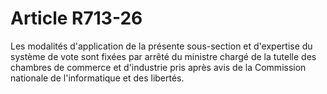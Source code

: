 # Article R713-26

Les modalités d'application de la présente sous-section et d'expertise du système de vote sont fixées par arrêté du ministre chargé de la tutelle des chambres de commerce et d'industrie pris après avis de la Commission nationale de l'informatique et des libertés.